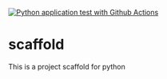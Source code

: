 [![Python application test with Github Actions](https://github.com/so1dier/scaffold/actions/workflows/main.yml/badge.svg)](https://github.com/so1dier/scaffold/actions/workflows/main.yml)

# scaffold
This is a project scaffold for python

